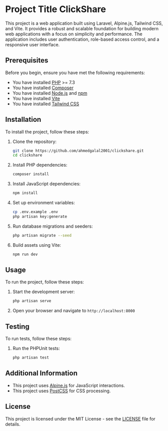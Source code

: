 # Project Title ClickShare

This project is a web application built using Laravel, Alpine.js, Tailwind CSS, and Vite. It provides a robust and scalable foundation for building modern web applications with a focus on simplicity and performance. The application includes user authentication, role-based access control, and a responsive user interface.

## Prerequisites

Before you begin, ensure you have met the following requirements:
- You have installed [PHP](https://www.php.net/) >= 7.3
- You have installed [Composer](https://getcomposer.org/)
- You have installed [Node.js](https://nodejs.org/) and [npm](https://www.npmjs.com/)
- You have installed [Vite](https://vitejs.dev/)
- You have installed [Tailwind CSS](https://tailwindcss.com/)

## Installation

To install the project, follow these steps:

1. Clone the repository:
    ```sh
    git clone https://github.com/ahmedgalal2001/clickshare.git
    cd clickshare
    ```

2. Install PHP dependencies:
    ```sh
    composer install
    ```

3. Install JavaScript dependencies:
    ```sh
    npm install
    ```

4. Set up environment variables:
    ```sh
    cp .env.example .env
    php artisan key:generate
    ```

5. Run database migrations and seeders:
    ```sh
    php artisan migrate --seed
    ```

6. Build assets using Vite:
    ```sh
    npm run dev
    ```

## Usage

To run the project, follow these steps:

1. Start the development server:
    ```sh
    php artisan serve
    ```

2. Open your browser and navigate to `http://localhost:8000`

## Testing

To run tests, follow these steps:

1. Run the PHPUnit tests:
    ```sh
    php artisan test
    ```

## Additional Information

- This project uses [Alpine.js](https://alpinejs.dev/) for JavaScript interactions.
- This project uses [PostCSS](https://postcss.org/) for CSS processing.

## License

This project is licensed under the MIT License - see the [LICENSE](LICENSE) file for details.
